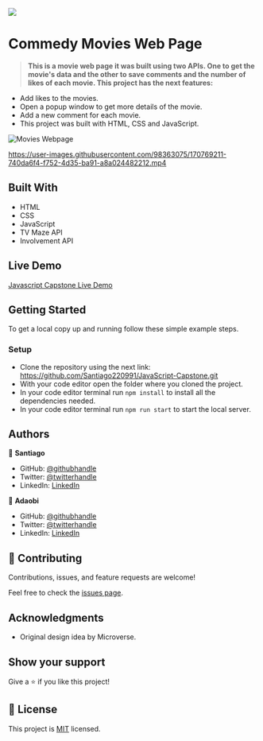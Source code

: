 ![](https://img.shields.io/badge/Microverse-blueviolet)

# Commedy Movies Web Page

> **This is a movie web page it was built using two APIs. One to get the movie's data and the other to save comments and the number of likes of each movie. This project has the next features:**

- Add likes to the movies.
- Open a popup window to get more details of the movie.
- Add a new comment for each movie.
- This project was built with HTML, CSS and JavaScript.

![Movies Webpage](https://user-images.githubusercontent.com/98363075/172874651-7c73b26f-4b7b-4292-bab7-1372173cc812.png)


https://user-images.githubusercontent.com/98363075/170769211-740da6f4-f752-4d35-ba91-a8a024482212.mp4



## Built With

- HTML
- CSS
- JavaScript
- TV Maze API
- Involvement API

## Live Demo

[Javascript Capstone Live Demo](https://santiago220991.github.io/JavaScript-Capstone/dist)

## Getting Started

To get a local copy up and running follow these simple example steps.


### Setup

- Clone the repository using the next link: https://github.com/Santiago220991/JavaScript-Capstone.git
- With your code editor open the folder where you cloned the project.
- In your code editor terminal run `npm install` to install all the dependencies needed.
- In your code editor terminal run `npm run start` to start the local server.


## Authors

👤 **Santiago**

- GitHub: [@githubhandle](https://github.com/Santiago220991) 
- Twitter: [@twitterhandle](https://twitter.com/SanCardenas10)
- LinkedIn: [LinkedIn](https://www.linkedin.com/in/alexandersantiagocardenas/)

👤 **Adaobi**

- GitHub: [@githubhandle](https://github.com/adanzeakonobi) 
- Twitter: [@twitterhandle](https://twitter.com/Adaebubemmuta)
- LinkedIn: [LinkedIn](https://linkedin.com/in/okoyeaadaobi)


## 🤝 Contributing

Contributions, issues, and feature requests are welcome!

Feel free to check the [issues page](https://github.com/Santiago220991/JavaScript-Capstone/issues).

## Acknowledgments

- Original design idea by Microverse.

## Show your support

Give a ⭐️ if you like this project!

## 📝 License

This project is [MIT](./MIT.md) licensed.
